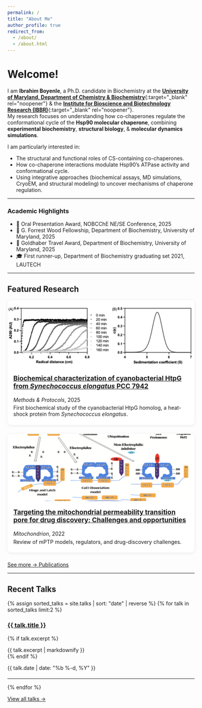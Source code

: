 ```yaml
---
permalink: /
title: "About Me"
author_profile: true
redirect_from: 
  - /about/
  - /about.html
---
```


Welcome!
========

I am **Ibrahim Boyenle**, a Ph.D. candidate in Biochemistry at the [**University of Maryland, Department of Chemistry & Biochemistry**](https://chem.umd.edu){:target="_blank" rel="noopener"} & the [**Institute for Bioscience and Biotechnology Research (IBBR)**](https://www.ibbr.umd.edu/){:target="_blank" rel="noopener"}.  
My research focuses on understanding how co-chaperones regulate the conformational cycle of the **Hsp90 molecular chaperone**, combining **experimental biochemistry**, **structural biology**, & **molecular dynamics simulations**.

I am particularly interested in:
- The structural and functional roles of CS-containing co-chaperones.  
- How co-chaperone interactions modulate Hsp90’s ATPase activity and conformational cycle.  
- Using integrative approaches (biochemical assays, MD simulations, CryoEM, and structural modeling) to uncover mechanisms of chaperone regulation.

---

### Academic Highlights 
- 🏅 Oral Presentation Award, NOBCChE NE/SE Conference, 2025  
- 🏅 G. Forrest Wood Fellowship, Department of Biochemistry, University of Maryland, 2025  
- 🏅 Goldhaber Travel Award, Department of Biochemistry, University of Maryland, 2025
- 🎓 First runner-up, Department of Biochemistry graduating set 2021, LAUTECH

---

## Featured Research

<div class="featured-publications">

  <!-- First Publication -->
  <div class="pub-card">
    <a href="https://www.mdpi.com/2409-9279/8/5/103" target="_blank" rel="noopener">
      <img src="/images/publications/htpg-2025-fig.png" alt="HtpG study figure" loading="lazy">
    </a>
    <div class="pub-info">
      <h3>
        <a href="https://www.mdpi.com/2409-9279/8/5/103" target="_blank" rel="noopener">
          Biochemical characterization of cyanobacterial HtpG from <i>Synechococcus elongatus</i> PCC 7942
        </a>
      </h3>
      <p><em>Methods &amp; Protocols</em>, 2025</p>
      <p>First biochemical study of the cyanobacterial HtpG homolog, a heat-shock protein from <i>Synechococcus elongatus</i>.</p>
    </div>
  </div>

  <!-- Second Publication -->
  <div class="pub-card">
    <a href="https://doi.org/10.1016/j.mito.2022.01.006" target="_blank" rel="noopener">
      <img src="/images/publications/mptp-review-fig.png" alt="mPTP review figure" loading="lazy">
    </a>
    <div class="pub-info">
      <h3>
        <a href="https://doi.org/10.1016/j.mito.2022.01.006" target="_blank" rel="noopener">
          Targeting the mitochondrial permeability transition pore for drug discovery: Challenges and opportunities
        </a>
      </h3>
      <p><em>Mitochondrion</em>, 2022</p>
      <p>Review of mPTP models, regulators, and drug-discovery challenges.</p>
    </div>
  </div>

</div>

<p style="margin-top:1.5rem;">
  <a class="btn btn--primary" href="{{ '/publications/' | relative_url }}">See more → Publications</a>
</p>

<!-- Optional CSS for cleaner cards -->
<style>
.featured-publications {
  display: grid;
  grid-template-columns: repeat(auto-fit, minmax(280px, 1fr));
  gap: 1.5rem;
}
.pub-card {
  background: #fff;
  border-radius: 10px;
  box-shadow: 0 2px 8px rgba(0,0,0,.08);
  overflow: hidden;
}
.pub-card img {
  width: 100%;
  height: 180px;
  object-fit: cover;
}
.pub-info { padding: 1rem; }
.pub-info h3 { margin-top: 0; font-size: 1.1rem; }
.pub-info p { margin: 0.3rem 0; }
</style>

---

## Recent Talks

{% assign sorted_talks = site.talks | sort: "date" | reverse %}
{% for talk in sorted_talks limit:2 %}
<article class="archive__item" style="margin-bottom:1.25rem;">
  <h3 class="archive__item-title">
    <a href="{{ talk.url | relative_url }}">{{ talk.title }}</a>
  </h3>

  {% if talk.excerpt %}
    <div class="archive__item-excerpt">
      {{ talk.excerpt | markdownify }}
    </div>
  {% endif %}

  <p class="page__meta" style="margin:.25rem 0 0 0;">
    <time datetime="{{ talk.date | date_to_xmlschema }}">{{ talk.date | date: "%b %-d, %Y" }}</time>
  </p>
</article>
<hr/>
{% endfor %}

<p><a class="btn btn--primary" href="{{ '/talks/' | relative_url }}">View all talks →</a></p>
